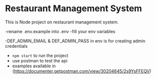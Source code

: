 
# Restaurant Management System
This is Node project on restaurant management system.

-rename .env.example into .env 
-fill your env variables

-DEF_ADMIN_EMAIL & DEF_ADMIN_PASS in env is for creating admin credentials
- `npm start` to run the project
- use postman to test the api 
- examples available in (https://documenter.getpostman.com/view/30204645/2s9YsFFEQV)
